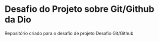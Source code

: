 # Desafio do Projeto sobre Git/Github da Dio
Repositório criado para o desafio de projeto
Desafio Git/Github
